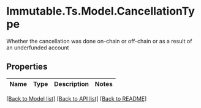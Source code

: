 # Immutable.Ts.Model.CancellationType
Whether the cancellation was done on-chain or off-chain or as a result of an underfunded account

## Properties

Name | Type | Description | Notes
------------ | ------------- | ------------- | -------------

[[Back to Model list]](../README.md#documentation-for-models) [[Back to API list]](../README.md#documentation-for-api-endpoints) [[Back to README]](../README.md)

